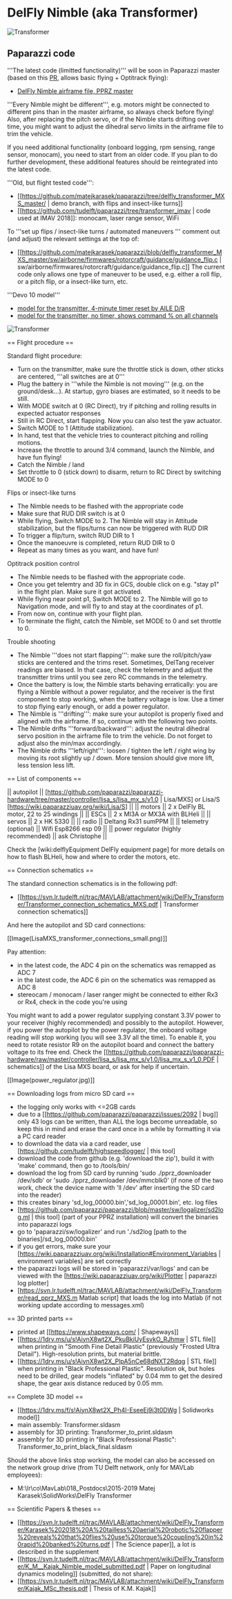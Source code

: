 # DelFly Nimble (aka Transformer)

![Transformer](https://github.com/tudelft/mavlab/raw/master/DSC_0350-2_small.jpg)

## Paparazzi code
'''The latest code (limitted functionality)''' will be soon in Paparazzi master (based on this [PR](https://github.com/paparazzi/paparazzi/pull/2380), allows basic flying + Optitrack flying):
* [DelFly Nimble airframe file, PPRZ master](https://github.com/paparazzi/paparazzi/blob/master/conf/airframes/tudelft/delfly_nimble.xml)

'''Every Nimble might be different''', e.g. motors might be connected to different pins than in the master airframe, so always check before flying! 
Also, after replacing the pitch servo, or if the Nimble starts drifting over time, you might want to adjust the dihedral servo limits in the airframe file to trim the vehicle.

If you need additional functionality (onboard logging, rpm sensing, range sensor, monocam), you need to start from an older code. If you plan to do further development, these additional features should be reintegrated into the latest code.

'''Old, but flight tested code''':
* [[https://github.com/matejkarasek/paparazzi/tree/delfly_transformer_MXS_master/ | demo branch, with flips and insect-like turns]]
* [[https://github.com/tudelft/paparazzi/tree/transformer_imav | code used at IMAV 2018]]: monocam, laser range sensor, WiFi

To '''set up flips / insect-like turns / automated maneuvers ''' comment out (and adjust) the relevant settings at the top of:
* [[https://github.com/matejkarasek/paparazzi/blob/delfly_transformer_MXS_master/sw/airborne/firmwares/rotorcraft/guidance/guidance_flip.c | sw/airborne/firmwares/rotorcraft/guidance/guidance_flip.c]]
The current code only allows one type of maneuver to be used, e.g. either a roll flip, or a pitch flip, or a insect-like turn, etc.

'''Devo 10 model'''
* [model for the transmitter, 4-minute timer reset by AILE D/R](https://github.com/tudelft/paparazzi/blob/transformer_imav/devo10/model8.ini)
* [model for the transmitter, no timer, shows command % on all channels](https://github.com/matejkarasek/paparazzi/blob/delfly_transformer_MXS_master/devo10/model8.ini)


![Transformer](https://github.com/tudelft/mavlab/raw/master/devo10_description_Transformer.png)


== Flight procedure ==

Standard flight procedure:
* Turn on the transmitter, make sure the throttle stick is down, other sticks are centered, '''all switches are at 0'''
* Plug the battery in '''while the Nimble is not moving''' (e.g. on the ground/desk...). At startup, gyro biases are estimated, so it needs to be still.
* With MODE switch at 0 (RC Direct), try if pitching and rolling results in expected actuator responses
* Still in RC Direct, start flapping. Now you can also test the yaw actuator.
* Switch MODE to 1 (Attitude stabilization).
* In hand, test that the vehicle tries to counteract pitching and rolling motions.
* Increase the throttle to around 3/4 command, launch the Nimble, and have fun flying!
* Catch the Nimble / land
* Set throttle to 0 (stick down) to disarm, return to RC Direct by switching MODE to 0

Flips or insect-like turns
* The Nimble needs to be flashed with the appropriate code
* Make sure that RUD DIR switch is at 0
* While flying, Switch MODE to 2. The Nimble will stay in Attitude stabilization, but the flips/turns can now be triggered with RUD DIR
* To trigger a flip/turn, switch RUD DIR to 1
* Once the manoeuvre is completed, return RUD DIR to 0
* Repeat as many times as you want, and have fun!

Optitrack position control
* The Nimble needs to be flashed with the appropriate code.
* Once you get telemtry and 3D fix in GCS, double click on e.g. "stay p1" in the flight plan. Make sure it got activated.
* While flying near point p1, Switch MODE to 2. The Nimble will go to Navigation mode, and will fly to and stay at the coordinates of p1.
* From now on, continue with your flight plan.
* To terminate the flight, catch the Nimble, set MODE to 0 and set throttle to 0.

Trouble shooting
* The Nimble '''does not start flapping''': make sure the roll/pitch/yaw sticks are centered and the trims reset. Sometimes, DelTang receiver readings are biased. In that case, check the telemetry and adjust the transmitter trims until you see zero RC commands in the telemetry.
* Once the battery is low, the Nimble starts behaving erratically: you are flying a Nimble without a power regulator, and the receiver is the first component to stop working, when the battery voltage is low. Use a timer to stop flying early enough, or add a power regulator.
* The Nimble is '''drifting''': make sure your autopilot is properly fixed and aligned with the airframe. If so, continue with the following two points.
* The Nimble drifts '''forward/backward''': adjust the neutral dihedral servo position in the airframe file to trim the vehicle. Do not forget to adjust also the min/max accordingly.
* The Nimble drifts '''left/right''': loosen / tighten the left / right wing by moving its root slightly up / down. More tension should give more lift, less tension less lift.


== List of components ==

|| autopilot || [https://github.com/paparazzi/paparazzi-hardware/tree/master/controller/lisa_s/lisa_mx_s/v1.0 | Lisa/MXS] or Lisa/S [https://wiki.paparazziuav.org/wiki/Lisa/S] ||
|| motors || 2 x DelFly BL motor, 22 to 25 windings ||
|| ESCs || 2 x MI3A or MX3A with BLHeli ||
|| servos || 2 x HK 5330 ||
|| radio || Deltang Rx31 sumPPM ||
|| telemetry (optional) || Wifi Esp8266 esp 09 ||
|| power regulator (highly recommended) || ask Christophe ||

Check the [wiki:delflyEquipment DelFly equipment page] for more details on how to flash BLHeli, how and where to order the motors, etc.

== Connection schematics ==

The standard connection schematics is in the following pdf:
* [[https://svn.lr.tudelft.nl/trac/MAVLAB/attachment/wiki/DelFly_Transformer/Transformer_connection_schematics_MXS.pdf | Transformer connection schematics]]

And here the autopilot and SD card connections:

[[Image(LisaMXS_transformer_connections_small.png)]]

Pay attention:
* in the latest code, the ADC 4 pin on the schematics was remapped as ADC 7
* in the latest code, the ADC 6 pin on the schematics was remapped as ADC 8
* stereocam / monocam / laser ranger might be connected to either Rx3 or Rx4, check in the code you're using

You might want to add a power regulator supplying constant 3.3V power to your receiver (highly recommended) and possibly to the autopilot. However, if you power the autopilot by the power regulator, the onboard voltage reading will stop working (you will see 3.3V all the time). To enable it, you need to rotate resistor R9 on the autopilot board and connect the battery voltage to its free end. Check the [[https://github.com/paparazzi/paparazzi-hardware/raw/master/controller/lisa_s/lisa_mx_s/v1.0/lisa_mx_s_v1_0.PDF | schematics]] of the Lisa MXS board, or ask for help if uncertain.

[[Image(power_regulator.jpg)]]


== Downloading logs from micro SD card ==
- the logging only works with <=2GB cards
- due to a [[https://github.com/paparazzi/paparazzi/issues/2092 | bug]] only 43 logs can be written, than ALL the logs become unreadable, so keep this in mind and erase the card once in a while by formatting it via a PC card reader 
- to download the data via a card reader, use [https://github.com/tudelft/highspeedlogger/ | this tool]
- download the code from github (e.g. 'download the zip'), build it with 'make' command, then go to /tools/bin/
- download the log from SD card by running 'sudo ./pprz_downloader /dev/sdb' or 'sudo ./pprz_downloader /dev/mmcblk0' (if none of the two work, check the device name with 'll /dev' after inserting the SD card into the reader)
- this creates binary 'sd_log_00000.bin','sd_log_00001.bin', etc. log files
- [https://github.com/paparazzi/paparazzi/blob/master/sw/logalizer/sd2log.ml | this tool] (part of your PPRZ installation) will convert the binaries into paparazzi logs
- go to 'paparazzi/sw/logalizer' and run './sd2log [path to the binaries]/sd_log_00000.bin'
- if you get errors, make sure your [https://wiki.paparazziuav.org/wiki/Installation#Environment_Variables | environment variables] are set correctly
- the paparazzi logs will be stored in 'paparazzi/var/logs' and can be viewed with the [https://wiki.paparazziuav.org/wiki/Plotter | paparazzi log plotter]
- [https://svn.lr.tudelft.nl/trac/MAVLAB/attachment/wiki/DelFly_Transformer/read_pprz_MXS.m Matlab script] that loads the log into Matlab (if not working update according to messages.xml)

== 3D printed parts ==
- printed at [[https://www.shapeways.com/ | Shapeways]]
- [[https://1drv.ms/u/s!AiynX8wt2X_PkuBkiUyEsvkO_RJhmw | STL file]] when printing in "Smooth Fine Detail Plastic" (previously "Frosted Ultra Detail"). High-resolution prints, but material brittle.
- [[https://1drv.ms/u/s!AiynX8wt2X_PlpA5nCe68dNXT2Rdqg | STL file]] when printing in "Black Professional Plastic". Resolution ok, but holes need to be drilled, gear models "inflated" by 0.04 mm to get the desired shape, the gear axis distance reduced by 0.05 mm.

== Complete 3D model ==
- [[https://1drv.ms/f/s!AiynX8wt2X_Ph4I-EseeEj9i3t0DWg | Solidworks model]]
- main assembly: Transformer.sldasm
- assembly for 3D printing: Transformer_to_print.sldasm
- assembly for 3D printing in "Black Professional Plastic": Transformer_to_print_black_final.sldasm

Should the above links stop working, the model can also be accessed on the network group drive (from TU Delft network, only for MAVLab employees):
* M:\lr\co\MavLab\018_Postdocs\2015-2019 Matej Karasek\SolidWorks\DelFly Transformer

== Scientific Papers & theses ==
* [[https://svn.lr.tudelft.nl/trac/MAVLAB/attachment/wiki/DelFly_Transformer/Karasek%202018%20A%20tailless%20aerial%20robotic%20flapper%20reveals%20that%20flies%20use%20torque%20coupling%20in%20rapid%20banked%20turns.pdf | The Science paper]], a lot is described in the supplement
* [[https://svn.lr.tudelft.nl/trac/MAVLAB/attachment/wiki/DelFly_Transformer/K_M__Kajak_Nimble_model_submitted.pdf | Paper on longitudinal dynamics modeling]] (submitted, do not share):
* [[https://svn.lr.tudelft.nl/trac/MAVLAB/attachment/wiki/DelFly_Transformer/Kajak_MSc_thesis.pdf | Thesis of K.M. Kajak]] 
